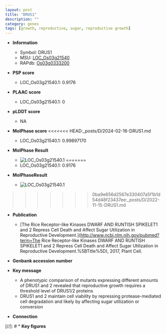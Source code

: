 ```yaml
---
layout: post
title: "DRUS1"
description: ""
category: genes
tags: [growth, reproductive, sugar, reproductive growth]
---
```


* **Information**  
    + Symbol: DRUS1  
    + MSU: [LOC_Os03g21540](http://rice.plantbiology.msu.edu/cgi-bin/ORF_infopage.cgi?orf=LOC_Os03g21540)  
    + RAPdb: [Os03g0333200](http://rapdb.dna.affrc.go.jp/viewer/gbrowse_details/irgsp1?name=Os03g0333200)  

* **PSP score**  
    + LOC_Os03g21540.1: 0.9176 

* **PLAAC score**  
    + LOC_Os03g21540.1: 0 

* **pLDDT score**
    + NA


* **MolPhase score**
<<<<<<< HEAD:_posts/D/2024-02-16-DRUS1.md
    + LOC_Os03g21540.1: 0.99897170

* **MolPhase Result**
    + ![LOC_Os03g21540.1](https://304243504.github.io/Pictures/LOC_Os03g/LOC_Os03g21540.1.png)
=======
    + LOC_Os03g21540.1: 0.9176

* **MolPhaseResult**
    + ![LOC_Os03g21540.1](https://ricepsp.github.io/pictures/LOC_Os03g/LOC_Os03g21540.1.png)
>>>>>>> 0ba9e656d2567e330407a5f1b1d54d48f23437ee:_posts/D/2022-11-15-DRUS1.md

* **Publication**  
    + [The Rice Receptor-like Kinases DWARF AND RUNTISH SPIKELET1 and 2 Repress Cell Death and Affect Sugar Utilization in Reproductive Development.](http://www.ncbi.nlm.nih.gov/pubmed?term=The Rice Receptor-like Kinases DWARF AND RUNTISH SPIKELET1 and 2 Repress Cell Death and Affect Sugar Utilization in Reproductive Development.%5BTitle%5D), 2017, Plant Cell.

* **Genbank accession number**  

* **Key message**  
    + A phenotypic comparison of mutants expressing different amounts of DRUS1 and 2 revealed that reproductive growth requires a threshold level of DRUS1/2 proteins
    + DRUS1 and 2 maintain cell viability by repressing protease-mediated cell degradation and likely by affecting sugar utilization or conversion

* **Connection**  

[//]: # * **Key figures**  


